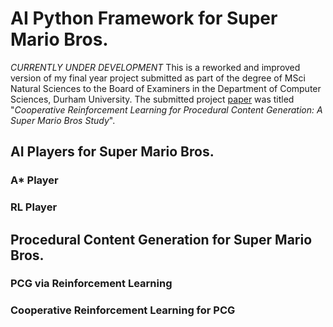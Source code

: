 # AI Python Framework for Super Mario Bros.
*CURRENTLY UNDER DEVELOPMENT*
This is a reworked and improved version of my final year project submitted as part of the degree of MSci Natural Sciences to the Board of Examiners in the Department of Computer Sciences, Durham University. The submitted project [paper](https://github.com/alex-gdv/Mario-AI-Python-Framework/blob/main/project-paper.pdf) was titled "*Cooperative Reinforcement Learning for Procedural Content Generation: A Super Mario Bros Study*".
## AI Players for Super Mario Bros.
### A* Player
### RL Player
## Procedural Content Generation for Super Mario Bros.
### PCG via Reinforcement Learning
### Cooperative Reinforcement Learning for PCG
